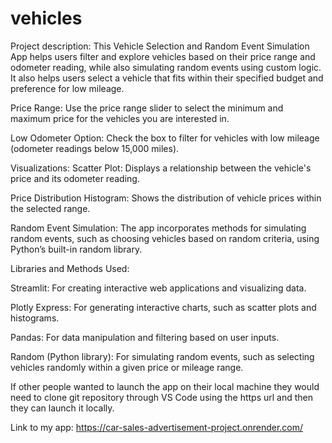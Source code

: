 # vehicles

Project description: This Vehicle Selection and Random Event Simulation App helps users filter and explore vehicles based on their price range and odometer reading, while also simulating random events using custom logic. It also helps users select a vehicle that fits within their specified budget and preference for low mileage.

  Price Range: Use the price range slider to select the minimum and maximum price for the vehicles you are interested in.

  Low Odometer Option: Check the box to filter for vehicles with low mileage (odometer readings below 15,000 miles).

  Visualizations:
  Scatter Plot: Displays a relationship between the vehicle's price and its odometer reading.

  Price Distribution Histogram: Shows the distribution of vehicle prices within the selected range.

  Random Event Simulation: The app incorporates methods for simulating random events, such as choosing vehicles based on random criteria, using Python’s built-in random library.

Libraries and Methods Used:

Streamlit: For creating interactive web applications and visualizing data.

Plotly Express: For generating interactive charts, such as scatter plots and histograms.

Pandas: For data manipulation and filtering based on user inputs.

Random (Python library): For simulating random events, such as selecting vehicles randomly within a given price or mileage range.

If other people wanted to launch the app on their local machine they would need to clone git repository through VS Code using the https url and then they can launch it locally.

Link to my app:
https://car-sales-advertisement-project.onrender.com/ 
